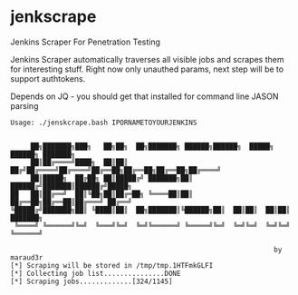 # jenkscrape
Jenkins Scraper For Penetration Testing

Jenkins Scraper automatically traverses all visible jobs and scrapes them for interesting stuff.
Right now only unauthed params, next step will be to support authtokens.

Depends on JQ - you should get that installed for command line JASON parsing

```
Usage: ./jenskcrape.bash IPORNAMETOYOURJENKINS


     ██╗███████╗███╗   ██╗██╗  ██╗███████╗ ██████╗██████╗  █████╗ ██████╗ ███████╗
     ██║██╔════╝████╗  ██║██║ ██╔╝██╔════╝██╔════╝██╔══██╗██╔══██╗██╔══██╗██╔════╝
     ██║█████╗  ██╔██╗ ██║█████╔╝ ███████╗██║     ██████╔╝███████║██████╔╝█████╗  
██   ██║██╔══╝  ██║╚██╗██║██╔═██╗ ╚════██║██║     ██╔══██╗██╔══██║██╔═══╝ ██╔══╝  
╚█████╔╝███████╗██║ ╚████║██║  ██╗███████║╚██████╗██║  ██║██║  ██║██║     ███████╗
 ╚════╝ ╚══════╝╚═╝  ╚═══╝╚═╝  ╚═╝╚══════╝ ╚═════╝╚═╝  ╚═╝╚═╝  ╚═╝╚═╝     ╚══════╝

                                                                 by maraud3r
[*] Scraping will be stored in /tmp/tmp.1HTFmkGLFI
[*] Collecting job list...............DONE
[*] Scraping jobs.............[324/1145]
```
